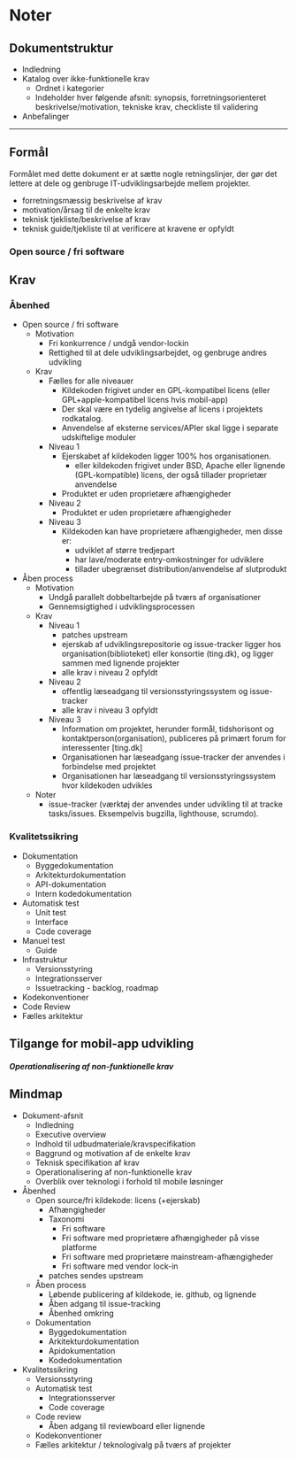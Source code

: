# Noter


## Dokumentstruktur

- Indledning 
- Katalog over ikke-funktionelle krav
    - Ordnet i kategorier
    - Indeholder hver følgende afsnit: synopsis, forretningsorienteret beskrivelse/motivation, tekniske krav, checkliste til validering
- Anbefalinger

------


## Formål

Formålet med dette dokument er at sætte nogle retningslinjer, der gør det lettere at dele og genbruge IT-udviklingsarbejde mellem projekter.

- forretningsmæssig beskrivelse af krav
- motivation/årsag til de enkelte krav 
- teknisk tjekliste/beskrivelse af krav
- teknisk guide/tjekliste til at verificere at kravene er opfyldt

### Open source / fri software

## Krav

### Åbenhed

- Open source / fri software
    - Motivation
        - Fri konkurrence / undgå vendor-lockin
        - Rettighed til at dele udviklingsarbejdet, og genbruge andres udvikling
    - Krav
        - Fælles for alle niveauer
            - Kildekoden frigivet under en GPL-kompatibel licens (eller GPL+apple-kompatibel licens hvis mobil-app)
            - Der skal være en tydelig angivelse af licens i projektets rodkatalog.
            - Anvendelse af eksterne services/APIer skal ligge i separate udskiftelige moduler
        - Niveau 1
            - Ejerskabet af kildekoden ligger 100% hos organisationen.
                - eller kildekoden frigivet under BSD, Apache eller lignende (GPL-kompatible) licens, der også tillader proprietær anvendelse
            - Produktet er uden proprietære afhængigheder
        - Niveau 2
            - Produktet er uden proprietære afhængigheder
        - Niveau 3
            - Kildekoden kan have proprietære afhængigheder, men disse er:
                - udviklet af større tredjepart
                - har lave/moderate entry-omkostninger for udviklere 
                - tillader ubegrænset distribution/anvendelse af slutprodukt
- Åben process
    - Motivation
        - Undgå parallelt dobbeltarbejde på tværs af organisationer
        - Gennemsigtighed i udviklingsprocessen
    - Krav
        - Niveau 1
            - patches upstream
            - ejerskab af udviklingsrepositorie og issue-tracker ligger hos organisation(biblioteket) eller konsortie (ting.dk), og ligger sammen med lignende projekter
            - alle krav i niveau 2 opfyldt
        - Niveau 2
            - offentlig læseadgang til versionsstyringssystem og issue-tracker
            - alle krav i niveau 3 opfyldt
        - Niveau 3
            - Information om projektet, herunder formål, tidshorisont og kontaktperson(organisation), publiceres på primært forum for interessenter [ting.dk]
            - Organisationen har læseadgang issue-tracker der anvendes i forbindelse med projektet
            - Organisationen har læseadgang til versionsstyringssystem hvor kildekoden udvikles
     - Noter
        - issue-tracker (værktøj der anvendes under udvikling til at tracke tasks/issues. Eksempelvis bugzilla, lighthouse, scrumdo).

### Kvalitetssikring

- Dokumentation
    - Byggedokumentation
    - Arkitekturdokumentation
    - API-dokumentation
    - Intern kodedokumentation
- Automatisk test
    - Unit test
    - Interface
    - Code coverage
- Manuel test
    - Guide
- Infrastruktur
    - Versionsstyring
    - Integrationsserver
    - Issuetracking - backlog, roadmap
- Kodekonventioner
- Code Review
- Fælles arkitektur

## Tilgange for mobil-app udvikling


##### Operationalisering af non-funktionelle krav



## Mindmap
- Dokument-afsnit
    - Indledning
    - Executive overview
    - Indhold til udbudmateriale/kravspecifikation
    - Baggrund og motivation af de enkelte krav
    - Teknisk specifikation af krav
    - Operationalisering af non-funktionelle krav
    - Overblik over teknologi i forhold til mobile løsninger
- Åbenhed
    - Open source/fri kildekode:  licens (+ejerskab)
        - Afhængigheder
        - Taxonomi
            - Fri software
            - Fri software med proprietære afhængigheder på visse platforme
            - Fri software med proprietære mainstream-afhængigheder
            - Fri software med vendor lock-in 
        - patches sendes upstream
    - Åben process
        - Løbende publicering af kildekode, ie. github, og lignende
        - Åben adgang til issue-tracking
        - Åbenhed omkring
    - Dokumentation
        - Byggedokumentation
        - Arkitekturdokumentation
        - Apidokumentation
        - Kodedokumentation
- Kvalitetssikring
    - Versionsstyring
    - Automatisk test
        - Integrationsserver
        - Code coverage
    - Code review
        - Åben adgang til reviewboard eller lignende
    - Kodekonventioner
    - Fælles arkitektur / teknologivalg på tværs af projekter
